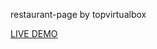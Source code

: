 restaurant-page by topvirtualbox

<a href="https://topvirtualbox-github.github.io/restaurant-page/">LIVE DEMO</a>